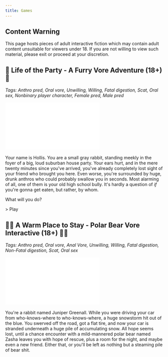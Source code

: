 ```yaml
---
title: Games
---
```


## Content Warning

This page hosts pieces of adult interactive fiction which may contain adult content unsuitable for viewers under 18. If you are not willing to view such material, please exit or proceed at your discretion.

## 🐇 Life of the Party - A Furry Vore Adventure (18+) 🐇

*Tags: Anthro pred, Oral vore, Unwilling, Willing, Fatal digestion, Scat, Oral sex, Nonbinary player character, Female pred, Male pred*

![<img width="300" alt="Life of the Party Logo" src="/images/life-of-the-party.png">](/games/life-of-the-party.html)

Your name is Hollis. You are a small gray rabbit, standing meekly in the foyer of a big, loud suburban house party. Your ears hurt, and in the mere twenty minutes since you've arrived, you've already completely lost sight of your friend who brought you here. Even worse, you're surrounded by huge, drunk anthros who could probably swallow you in seconds. Most alarming of all, one of them is your old high school bully. It's hardly a question of *if* you're gonna get eaten, but rather, by whom.

What will you do?

\> Play

## 🐻‍❄️ A Warm Place to Stay - Polar Bear Vore Interactive (18+) 🐻‍❄️

*Tags: Anthro pred, Oral vore, Anal Vore, Unwilling, Willing, Fatal digestion, Non-Fatal digestion, Scat, Oral sex*

![<img width="300" alt="A Warm Place to Stay" src="/images/a-warm-place-to-stay.png">](/games/a-warm-place-to-stay.html)

You're a rabbit named Juniper Greenall. While you were driving your car from who-knows-where to who-knows-where, a huge snowstorm hit out of the blue. You swerved off the road, got a flat tire, and now your car is stranded underneath a huge pile of accumulating snow. All hope seems lost, until a chance encounter with a mild-mannered polar bear named Zasha leaves you with hope of rescue, plus a room for the night, and maybe even a new friend. Either that, or you'll be left as nothing but a steaming pile of bear shit.
